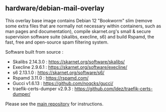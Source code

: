 ## hardware/debian-mail-overlay

This overlay base image contains Debian 12 "Bookworm" slim (remove some extra files that are normally not necessary within containers, such as man pages and documentation), compile skarnet.org's small & secure supervision software suite (skalibs, execline, s6) and build Rspamd, the fast, free and open-source spam filtering system.

Software built from source :

* Skalibs 2.14.3.0 : <https://skarnet.org/software/skalibs/>
* Execline 2.9.6.1 : <https://skarnet.org/software/execline/>
* s6 2.13.1.0 : <https://skarnet.org/software/s6/>
* Rspamd 3.11.0 : <https://rspamd.com/>
* Gucci v1.6.13 : <https://github.com/noqcks/gucci/>
* traefik-certs-dumper v2.9.3 : <https://github.com/ldez/traefik-certs-dumper/>

Please see the [main repository](https://github.com/mailserver2/mailserver) for instructions.
